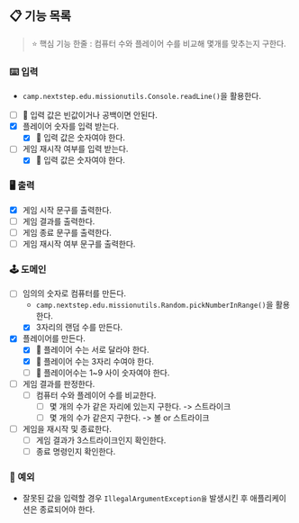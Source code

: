 ## 📋 기능 목록

> ⭐ 핵심 기능 한줄 : 컴퓨터 수와 플레이어 수를 비교해 몇개를 맞추는지 구한다.

### ⌨️ 입력

- `camp.nextstep.edu.missionutils.Console.readLine()`을 활용한다.
- [ ] 🧨 입력 값은 빈값이거나 공백이면 안된다.
- [x] 플레이어 숫자를 입력 받는다.
    - [x] 🧨 입력 값은 숫자여야 한다.
- [ ] 게임 재시작 여부를 입력 받는다.
    - [x] 🧨 입력 값은 숫자여야 한다.

### 🖥 출력

- [x] 게임 시작 문구를 출력한다.
- [ ] 게임 결과를 출력한다.
- [ ] 게임 종료 문구를 출력한다.
- [ ] 게임 재시작 여부 문구를 출력한다.

### 🕹️ 도메인

- [ ] 임의의 숫자로 컴퓨터를 만든다.
    - `camp.nextstep.edu.missionutils.Random.pickNumberInRange()`을 활용한다.
    - [x] 3자리의 랜덤 수를 만든다.
- [x] 플레이어를 만든다.
    - [x] 🧨 플레이어 수는 서로 달라야 한다.
    - [x] 🧨 플레이어 수는 3자리 수여야 한다.
    - [ ] 🧨 플레이어수는 1~9 사이 숫자여야 한다.
- [ ] 게임 결과를 판정한다.
    - [ ] 컴퓨터 수와 플레이어 수를 비교한다.
        - [ ] 몇 개의 수가 같은 자리에 있는지 구한다. -> 스트라이크
        - [ ] 몇 개의 수가 같은지 구한다. -> 볼 or 스트라이크
- [ ] 게임을 재시작 및 종료한다.
    - [ ] 게임 결과가 3스트라이크인지 확인한다.
    - [ ] 종료 명령인지 확인한다.

### 🧨 예외

- 잘못된 값을 입력할 경우 `IllegalArgumentException을` 발생시킨 후 애플리케이션은 종료되어야 한다.
